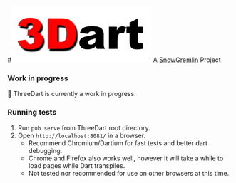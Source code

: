 #![ThreeDart](/resources/ThreeDart.png)
A [SnowGremlin](www.snowgremlin.com) Project

### Work in progress
:seedling: ThreeDart is currently a work in progress.

### Running tests
1. Run `pub serve` from ThreeDart root directory.
2. Open `http://localhost:8081/` in a browser.
    * Recommend Chromium/Dartium for fast tests and better dart debugging.
    * Chrome and Firefox also works well, however it will take a while to load pages while Dart transpiles.
    * Not tested nor recommended for use on other browsers at this time.
